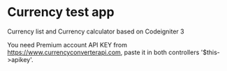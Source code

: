 # Currency test app
 
Currency list and Currency calculator based on Codeigniter 3

You need Premium account API KEY from https://www.currencyconverterapi.com, paste it in both controllers '$this->apikey'.
